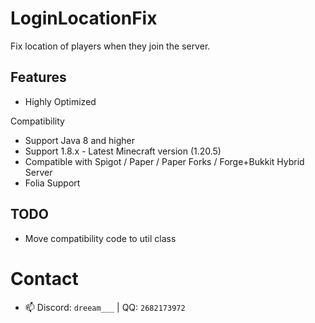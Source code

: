 # LoginLocationFix

Fix location of players when they join the server.

## Features

- Highly Optimized

Compatibility

- Support Java 8 and higher
- Support 1.8.x - Latest Minecraft version (1.20.5)
- Compatible with Spigot / Paper / Paper Forks / Forge+Bukkit Hybrid Server
- Folia Support

## TODO

- Move compatibility code to util class

# Contact

- 📫 Discord: `dreeam___` | QQ: `2682173972`
